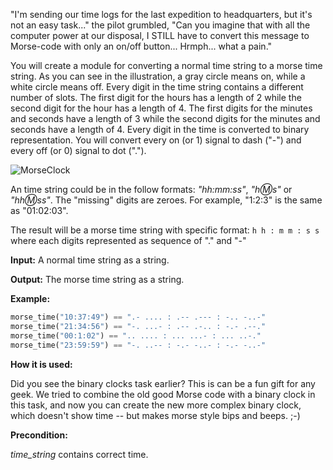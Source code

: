 "I'm sending our time logs for the last expedition to headquarters, but it's not an easy task..."
the pilot grumbled, "Can you imagine that with all the computer power at our disposal,
I STILL have to convert this message to Morse-code with only an on/off button... Hrmph... what a pain."

You will create a module for converting a normal time string to a morse time string.
As you can see in the illustration, a gray circle means on, while a white circle means off.
Every digit in the time string contains a different number of slots.
The first digit for the hours has a length of 2 while the second digit for the hour has a length of 4.
The first digits for the minutes and seconds have a length of 3 while the second digits for the minutes and
seconds have a length of 4.
Every digit in the time is converted to binary representation.
You will convert every on (or 1) signal to dash ("-") and every off (or 0) signal to dot (".").

![MorseClock](morse_clock.svg)

An time string could be in the follow formats: _"hh:mm:ss"_, _"h:m:s"_ or _"hh:m:ss"_.
The "missing" digits are zeroes. For example, "1:2:3" is the same as "01:02:03".

The result will be a morse time string with specific format:
`h h : m m : s s`
where each digits represented as sequence of "." and "-"

**Input:** A normal time string as a string. 

**Output:** The morse time string as a string.

**Example:**

```python
morse_time("10:37:49") == ".- .... : .-- .--- : -.. -..-"
morse_time("21:34:56") == "-. ...- : .-- .-.. : -.- .--."
morse_time("00:1:02") == ".. .... : ... ...- : ... ..-."
morse_time("23:59:59") == "-. ..-- : -.- -..- : -.- -..-"
```

**How it is used:**

Did you see the binary clocks task earlier?
This is can be a fun gift for any geek.
We tried to combine the old good Morse code with a binary clock in this task,
and now you can create the new more complex binary clock,
which doesn't show time -- but makes morse style bips and beeps. ;-)

**Precondition:**

_time_string_ contains correct time.
